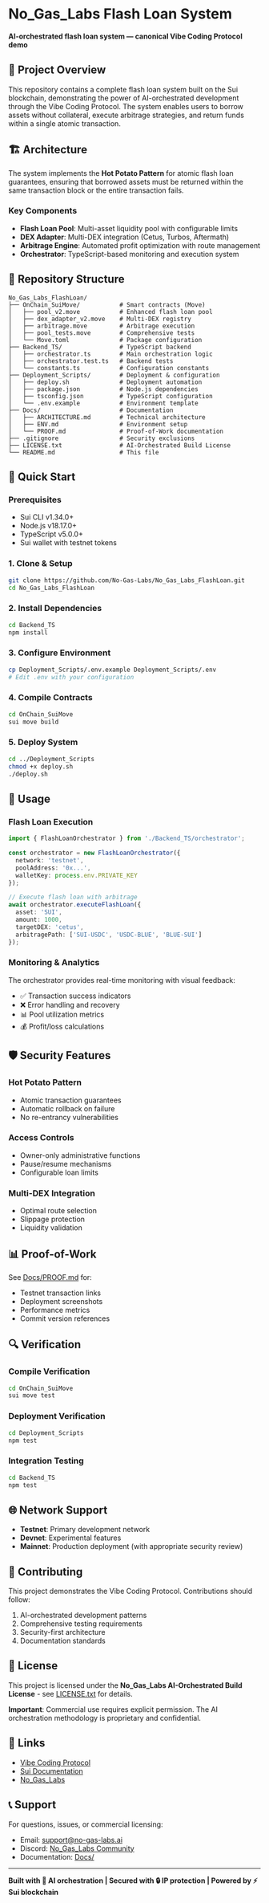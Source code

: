 # No_Gas_Labs Flash Loan System

**AI-orchestrated flash loan system — canonical Vibe Coding Protocol demo**

## 🎯 Project Overview

This repository contains a complete flash loan system built on the Sui blockchain, demonstrating the power of AI-orchestrated development through the Vibe Coding Protocol. The system enables users to borrow assets without collateral, execute arbitrage strategies, and return funds within a single atomic transaction.

## 🏗️ Architecture

The system implements the **Hot Potato Pattern** for atomic flash loan guarantees, ensuring that borrowed assets must be returned within the same transaction block or the entire transaction fails.

### Key Components
- **Flash Loan Pool**: Multi-asset liquidity pool with configurable limits
- **DEX Adapter**: Multi-DEX integration (Cetus, Turbos, Aftermath)
- **Arbitrage Engine**: Automated profit optimization with route management
- **Orchestrator**: TypeScript-based monitoring and execution system

## 📁 Repository Structure

```
No_Gas_Labs_FlashLoan/
├── OnChain_SuiMove/           # Smart contracts (Move)
│   ├── pool_v2.move           # Enhanced flash loan pool
│   ├── dex_adapter_v2.move    # Multi-DEX registry
│   ├── arbitrage.move         # Arbitrage execution
│   ├── pool_tests.move        # Comprehensive tests
│   └── Move.toml              # Package configuration
├── Backend_TS/                # TypeScript backend
│   ├── orchestrator.ts        # Main orchestration logic
│   ├── orchestrator.test.ts   # Backend tests
│   └── constants.ts           # Configuration constants
├── Deployment_Scripts/        # Deployment & configuration
│   ├── deploy.sh              # Deployment automation
│   ├── package.json           # Node.js dependencies
│   ├── tsconfig.json          # TypeScript configuration
│   └── .env.example           # Environment template
├── Docs/                      # Documentation
│   ├── ARCHITECTURE.md        # Technical architecture
│   ├── ENV.md                 # Environment setup
│   └── PROOF.md               # Proof-of-Work documentation
├── .gitignore                 # Security exclusions
├── LICENSE.txt                # AI-Orchestrated Build License
└── README.md                  # This file
```

## 🚀 Quick Start

### Prerequisites
- Sui CLI v1.34.0+
- Node.js v18.17.0+
- TypeScript v5.0.0+
- Sui wallet with testnet tokens

### 1. Clone & Setup
```bash
git clone https://github.com/No-Gas-Labs/No_Gas_Labs_FlashLoan.git
cd No_Gas_Labs_FlashLoan
```

### 2. Install Dependencies
```bash
cd Backend_TS
npm install
```

### 3. Configure Environment
```bash
cp Deployment_Scripts/.env.example Deployment_Scripts/.env
# Edit .env with your configuration
```

### 4. Compile Contracts
```bash
cd OnChain_SuiMove
sui move build
```

### 5. Deploy System
```bash
cd ../Deployment_Scripts
chmod +x deploy.sh
./deploy.sh
```

## 🔧 Usage

### Flash Loan Execution
```typescript
import { FlashLoanOrchestrator } from './Backend_TS/orchestrator';

const orchestrator = new FlashLoanOrchestrator({
  network: 'testnet',
  poolAddress: '0x...',
  walletKey: process.env.PRIVATE_KEY
});

// Execute flash loan with arbitrage
await orchestrator.executeFlashLoan({
  asset: 'SUI',
  amount: 1000,
  targetDEX: 'cetus',
  arbitragePath: ['SUI-USDC', 'USDC-BLUE', 'BLUE-SUI']
});
```

### Monitoring & Analytics
The orchestrator provides real-time monitoring with visual feedback:
- ✅ Transaction success indicators
- ❌ Error handling and recovery
- 📊 Pool utilization metrics
- 💰 Profit/loss calculations

## 🛡️ Security Features

### Hot Potato Pattern
- Atomic transaction guarantees
- Automatic rollback on failure
- No re-entrancy vulnerabilities

### Access Controls
- Owner-only administrative functions
- Pause/resume mechanisms
- Configurable loan limits

### Multi-DEX Integration
- Optimal route selection
- Slippage protection
- Liquidity validation

## 📊 Proof-of-Work

See [Docs/PROOF.md](Docs/PROOF.md) for:
- Testnet transaction links
- Deployment screenshots
- Performance metrics
- Commit version references

## 🔍 Verification

### Compile Verification
```bash
cd OnChain_SuiMove
sui move test
```

### Deployment Verification
```bash
cd Deployment_Scripts
npm test
```

### Integration Testing
```bash
cd Backend_TS
npm test
```

## 🌐 Network Support

- **Testnet**: Primary development network
- **Devnet**: Experimental features
- **Mainnet**: Production deployment (with appropriate security review)

## 🤝 Contributing

This project demonstrates the Vibe Coding Protocol. Contributions should follow:
1. AI-orchestrated development patterns
2. Comprehensive testing requirements
3. Security-first architecture
4. Documentation standards

## 📄 License

This project is licensed under the **No_Gas_Labs AI-Orchestrated Build License** - see [LICENSE.txt](LICENSE.txt) for details.

**Important**: Commercial use requires explicit permission. The AI orchestration methodology is proprietary and confidential.

## 🔗 Links

- [Vibe Coding Protocol](https://no-gas-labs.ai/protocol)
- [Sui Documentation](https://docs.sui.io/)
- [No_Gas_Labs](https://no-gas-labs.ai/)

## 📞 Support

For questions, issues, or commercial licensing:
- Email: support@no-gas-labs.ai
- Discord: [No_Gas_Labs Community](https://discord.gg/no-gas-labs)
- Documentation: [Docs/](Docs/)

---

**Built with 🤖 AI orchestration | Secured with 🔒 IP protection | Powered by ⚡ Sui blockchain**